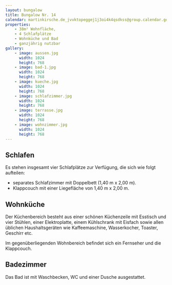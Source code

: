 ```yaml
---
layout: bungalow
title: Bungalow Nr. 14
calendar: martinkirsche.de_jvvktopeggej1j3oi4k4qsdkss@group.calendar.google.com
properties:
    - 38m² Wohnfläche,
    - 4 Schlafplätze
    - Wohnküche und Bad
    - ganzjährig nutzbar
gallery:
    - image: aussen.jpg
      width: 1024
      height: 768
    - image: bad-1.jpg
      width: 1024
      height: 768
    - image: kueche.jpg
      width: 1024
      height: 768
    - image: schlafzimmer.jpg
      width: 1024
      height: 768
    - image: terrasse.jpg
      width: 1024
      height: 768
    - image: wohnzimmer.jpg
      width: 1024
      height: 768
---
```


## Schlafen

Es stehen insgesamt vier Schlafplätze zur Verfügung, die sich wie folgt aufteilen:

- separates Schlafzimmer mit Doppelbett (1,40&nbsp;m x 2,00&nbsp;m).
- Klappcouch mit einer Liegefläche von 1,40&nbsp;m x 2,00&nbsp;m.

## Wohnküche

Der Küchenbereich besteht aus einer schönen Küchenzeile mit Esstisch und vier Stühlen, einer Elektroplatte, einem Kühlschrank mit Eisfach sowie allen üblichen Haushaltsgeräten wie Kaffeemaschine, Wasserkocher, Toaster, Geschirr etc.

Im gegenüberliegenden Wohnbereich befindet sich ein Fernseher und die Klappcouch.

## Badezimmer

Das Bad ist mit Waschbecken, WC und einer Dusche ausgestattet.
